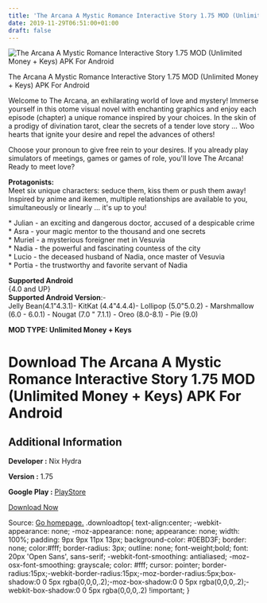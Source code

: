 ```yaml
---
title: 'The Arcana A Mystic Romance Interactive Story 1.75 MOD (Unlimited Money + Keys) APK For Android'
date: 2019-11-29T06:51:00+01:00
draft: false
---
```


![The Arcana A Mystic Romance Interactive Story 1.75 MOD (Unlimited Money + Keys) APK For Android](https://i2.wp.com/apkhome.net/wp-content/uploads/2019/11/The-Arcana-A-Mystic-Romance-Interactive-Story.png "The Arcana A Mystic Romance Interactive Story 1.75 MOD (Unlimited Money + Keys) APK For Android")

  

The Arcana A Mystic Romance Interactive Story 1.75 MOD (Unlimited Money + Keys) APK For Android

Welcome to The Arcana, an exhilarating world of love and mystery! Immerse yourself in this otome visual novel with enchanting graphics and enjoy each episode (chapter) a unique romance inspired by your choices. In the skin of a prodigy of divination tarot, clear the secrets of a tender love story ... Woo hearts that ignite your desire and repel the advances of others!

Choose your pronoun to give free rein to your desires. If you already play simulators of meetings, games or games of role, you'll love The Arcana! Ready to meet love?

**Protagonists:**  
Meet six unique characters: seduce them, kiss them or push them away! Inspired by anime and ikemen, multiple relationships are available to you, simultaneously or linearly ... it's up to you!

\* Julian - an exciting and dangerous doctor, accused of a despicable crime  
\* Asra - your magic mentor to the thousand and one secrets  
\* Muriel - a mysterious foreigner met in Vesuvia  
\* Nadia - the powerful and fascinating countess of the city  
\* Lucio - the deceased husband of Nadia, once master of Vesuvia  
\* Portia - the trustworthy and favorite servant of Nadia

**Supported Android**  
{4.0 and UP}  
**Supported Android Version**:-  
Jelly Bean(4.1"4.3.1)- KitKat (4.4"4.4.4)- Lollipop (5.0"5.0.2) - Marshmallow (6.0 - 6.0.1) - Nougat (7.0 " 7.1.1) - Oreo (8.0-8.1) - Pie (9.0)

**MOD TYPE: Unlimited Money + Keys**

Download The Arcana A Mystic Romance Interactive Story 1.75 MOD (Unlimited Money + Keys) APK For Android
========================================================================================================

Additional Information
----------------------

**Developer :** Nix Hydra

**Version :** 1.75

**Google Play :** [PlayStore](https://play.google.com/store/apps/details?id=com.nixhydragames.thearcana)

  

[Download Now](https://store4app.co/post/the-arcana-a-mystic-romance-interactive-story-1-75-mod-unlimited-money-keys-apk-for-android_1574961665)

  
Source: [Go homepage.](https://store4app.co/post/the-arcana-a-mystic-romance-interactive-story-1-75-mod-unlimited-money-keys-apk-for-android_1574961665) .downloadtop{ text-align:center; -webkit-appearance: none; -moz-appearance: none; appearance: none; width: 100%; padding: 9px 9px 11px 13px; background-color: #0EBD3F; border: none; color:#fff; border-radius: 3px; outline: none; font-weight;bold; font: 20px 'Open Sans', sans-serif; -webkit-font-smoothing: antialiased; -moz-osx-font-smoothing: grayscale; color: #fff; cursor: pointer; border-radius:15px;-webkit-border-radius:15px;-moz-border-radius:5px;box-shadow:0 0 5px rgba(0,0,0,.2);-moz-box-shadow:0 0 5px rgba(0,0,0,.2);-webkit-box-shadow:0 0 5px rgba(0,0,0,.2) !important; }